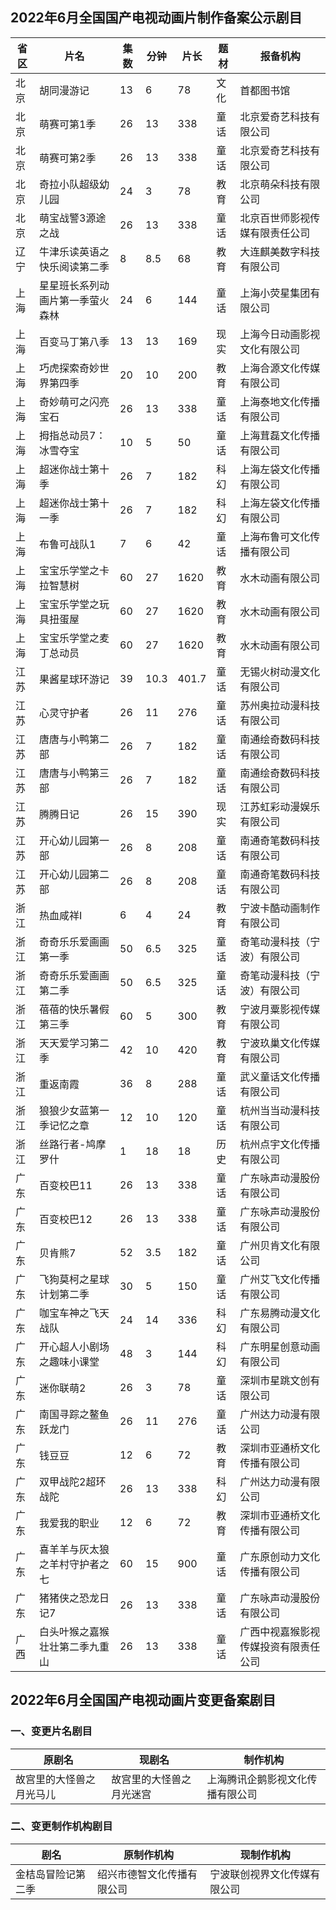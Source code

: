 ## 2022年6月全国国产电视动画片制作备案公示剧目
 省区 | 片名 | 集数 | 分钟 | 片长 | 题材 | 报备机构 
---|---|---|---|---|---|---
 北京 | 胡同漫游记 | 13 | 6 | 78 | 文化 | 首都图书馆 
 北京 | 萌赛可第1季 | 26 | 13 | 338 | 童话 | 北京爱奇艺科技有限公司 
 北京 | 萌赛可第2季 | 26 | 13 | 338 | 童话 | 北京爱奇艺科技有限公司 
 北京 | 奇拉小队超级幼儿园 | 24 | 3 | 78 | 教育 | 北京萌朵科技有限公司 
 北京 | 萌宝战警3源途之战 | 26 | 13 | 338 | 童话 | 北京百世师影视传媒有限责任公司 
 辽宁 | 牛津乐读英语之快乐阅读第二季 | 8 | 8.5 | 68 | 教育 | 大连麒美数字科技有限公司 
 上海 | 星星班长系列动画片第一季萤火森林 | 24 | 6 | 144 | 童话 | 上海小荧星集团有限公司 
 上海 | 百变马丁第八季 | 13 | 13 | 169 | 现实 | 上海今日动画影视文化有限公司 
 上海 | 巧虎探索奇妙世界第四季 | 20 | 10 | 200 | 教育 | 上海合源文化传媒有限公司 
 上海 | 奇妙萌可之闪亮宝石 | 26 | 13 | 338 | 童话 | 上海泰地文化传播有限公司 
 上海 | 拇指总动员7：冰雪夺宝 | 10 | 5 | 50 | 童话 | 上海茸磊文化传播有限公司 
 上海 | 超迷你战士第十季 | 26 | 7 | 182 | 科幻 | 上海左袋文化传播有限公司 
 上海 | 超迷你战士第十一季 | 26 | 7 | 182 | 科幻 | 上海左袋文化传播有限公司 
 上海 | 布鲁可战队1 | 7 | 6 | 42 | 童话 | 上海布鲁可文化传播有限公司 
 上海 | 宝宝乐学堂之卡拉智慧树 | 60 | 27 | 1620 | 教育 | 水木动画有限公司 
 上海 | 宝宝乐学堂之玩具扭蛋屋 | 60 | 27 | 1620 | 教育 | 水木动画有限公司 
 上海 | 宝宝乐学堂之麦丁总动员 | 60 | 27 | 1620 | 教育 | 水木动画有限公司 
 江苏 | 果酱星球环游记 | 39 | 10.3 | 401.7 | 童话 | 无锡火树动漫文化有限公司 
 江苏 | 心灵守护者 | 26 | 11 | 276 | 童话 | 苏州奥拉动漫科技有限公司 
 江苏 | 唐唐与小鸭第二部 | 26 | 7 | 182 | 童话 | 南通绘奇数码科技有限公司 
 江苏 | 唐唐与小鸭第三部 | 26 | 7 | 182 | 童话 | 南通绘奇数码科技有限公司 
 江苏 | 腾腾日记 | 26 | 15 | 390 | 现实 | 江苏虹彩动漫娱乐有限公司 
 江苏 | 开心幼儿园第一部 | 26 | 8 | 208 | 童话 | 南通奇笔数码科技有限公司 
 江苏 | 开心幼儿园第二部 | 26 | 8 | 208 | 童话 | 南通奇笔数码科技有限公司 
 浙江 | 热血咸祥Ⅰ | 6 | 4 | 24 | 教育 | 宁波卡酷动画制作有限公司 
 浙江 | 奇奇乐乐爱画画第一季 | 50 | 6.5 | 325 | 童话 | 奇笔动漫科技（宁波）有限公司 
 浙江 | 奇奇乐乐爱画画第二季 | 50 | 6.5 | 325 | 童话 | 奇笔动漫科技（宁波）有限公司 
 浙江 | 蓓蓓的快乐暑假第三季 | 60 | 5 | 300 | 教育 | 宁波月粟影视传媒有限公司 
 浙江 | 天天爱学习第二季 | 42 | 10 | 420 | 教育 | 宁波玖巢文化传媒有限公司 
 浙江 | 重返南霞 | 36 | 8 | 288 | 童话 | 武义童话文化传播有限公司 
 浙江 | 狼狼少女蓝第一季记忆之章 | 12 | 10 | 120 | 童话 | 杭州当当动漫科技有限公司 
 浙江 | 丝路行者-鸠摩罗什 | 1 | 18 | 18 | 历史 | 杭州点宇文化传播有限公司 
 广东 | 百变校巴11 | 26 | 13 | 338 | 童话 | 广东咏声动漫股份有限公司 
 广东 | 百变校巴12 | 26 | 13 | 338 | 童话 | 广东咏声动漫股份有限公司 
 广东 | 贝肯熊7 | 52 | 3.5 | 182 | 童话 | 广州贝肯文化有限公司 
 广东 | 飞狗莫柯之星球计划第二季 | 30 | 5 | 150 | 童话 | 广州艾飞文化传播有限公司 
 广东 | 咖宝车神之飞天战队 | 24 | 14 | 336 | 科幻 | 广东易腾动漫文化有限公司 
 广东 | 开心超人小剧场之趣味小课堂 | 48 | 3 | 144 | 科幻 | 广东明星创意动画有限公司 
 广东 | 迷你联萌2 | 26 | 3 | 78 | 童话 | 深圳市星跳文创有限公司 
 广东 | 南国寻踪之鳌鱼跃龙门 | 26 | 11 | 276 | 童话 | 广州达力动漫有限公司 
 广东 | 钱豆豆 | 12 | 6 | 72 | 教育 | 深圳市亚通桥文化传播有限公司 
 广东 | 双甲战陀2超环战陀 | 26 | 13 | 338 | 科幻 | 广州达力动漫有限公司 
 广东 | 我爱我的职业 | 12 | 6 | 72 | 教育 | 深圳市亚通桥文化传播有限公司 
 广东 | 喜羊羊与灰太狼之羊村守护者之七 | 60 | 15 | 900 | 童话 | 广东原创动力文化传播有限公司 
 广东 | 猪猪侠之恐龙日记7 | 26 | 13 | 338 | 童话 | 广东咏声动漫股份有限公司 
 广西 | 白头叶猴之嘉猴壮壮第二季九重山 | 26 | 13 | 338 | 童话 | 广西中视嘉猴影视传媒投资有限责任公司 

## 2022年6月全国国产电视动画片变更备案剧目
### 一、变更片名剧目
 原剧名 | 现剧名 | 制作机构 
---|---|---
 故宫里的大怪兽之月光马儿 | 故宫里的大怪兽之月光迷宫 | 上海腾讯企鹅影视文化传播有限公司 

### 二、变更制作机构剧目
 剧名 | 原制作机构 | 现制作机构 
---|---|---
 金桔岛冒险记第二季 | 绍兴市德智文化传播有限公司 | 宁波联创视界文化传媒有限公司 

